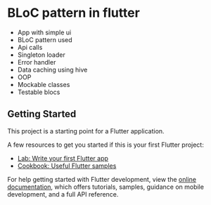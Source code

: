 # BLoC pattern in flutter

- App with simple ui
- BLoC pattern used
- Api calls
- Singleton loader
- Error handler
- Data caching using hive
- OOP
- Mockable classes
- Testable blocs

## Getting Started

This project is a starting point for a Flutter application.

A few resources to get you started if this is your first Flutter project:

- [Lab: Write your first Flutter app](https://docs.flutter.dev/get-started/codelab)
- [Cookbook: Useful Flutter samples](https://docs.flutter.dev/cookbook)

For help getting started with Flutter development, view the
[online documentation](https://docs.flutter.dev/), which offers tutorials,
samples, guidance on mobile development, and a full API reference.
